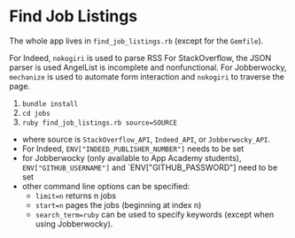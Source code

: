 # Find Job Listings

The whole app lives in `find_job_listings.rb` (except for the `Gemfile`).

For Indeed, `nokogiri` is used to parse RSS
For StackOverflow, the JSON parser is used
AngelList is incomplete and nonfunctional.
For Jobberwocky, `mechanize` is used to automate form interaction and `nokogiri` to traverse the page.

1. `bundle install`
2. `cd jobs`
3. `ruby find_job_listings.rb source=SOURCE`  
  - where source is `StackOverflow_API`, `Indeed_API`, or `Jobberwocky_API`.
  - For Indeed, `ENV["INDEED_PUBLISHER_NUMBER"]` needs to be set
  - for Jobberwocky (only available to App Academy students), `ENV["GITHUB_USERNAME"]` and `ENV["GITHUB_PASSWORD"] need to be set
  - other command line options can be specified:
    - `limit=n` returns n jobs
    - `start=n` pages the jobs (beginning at index n)
    - `search_term=ruby` can be used to specify keywords (except when using Jobberwocky).